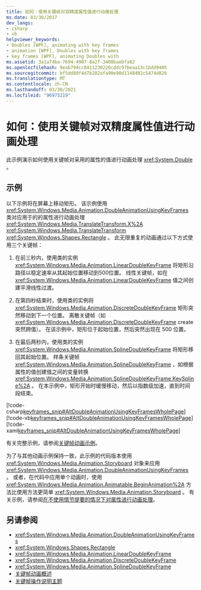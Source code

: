 ```yaml
---
title: 如何：使用关键帧对双精度属性值进行动画处理
ms.date: 03/30/2017
dev_langs:
- csharp
- vb
helpviewer_keywords:
- Doubles [WPF], animating with key frames
- animation [WPF], Doubles with key frames
- key frames [WPF], animating Doubles with
ms.assetid: 3a1a7dba-7694-4907-8a2f-3408baebfa82
ms.openlocfilehash: 9eab794cc8411230226cddc97beaa13c1bdd9405
ms.sourcegitcommit: bf5dd80f4d7b202afa90e90d1148402c5474d826
ms.translationtype: MT
ms.contentlocale: zh-CN
ms.lasthandoff: 03/30/2021
ms.locfileid: "96973219"
---
```

# <a name="how-to-animate-a-double-by-using-key-frames"></a>如何：使用关键帧对双精度属性值进行动画处理
此示例演示如何使用关键帧对采用的属性的值进行动画处理 <xref:System.Double> 。  
  
## <a name="example"></a>示例  
 以下示例将在屏幕上移动矩形。 该示例使用 <xref:System.Windows.Media.Animation.DoubleAnimationUsingKeyFrames> 类对应用于的的属性进行动画处理 <xref:System.Windows.Media.TranslateTransform.X%2A> <xref:System.Windows.Media.TranslateTransform> <xref:System.Windows.Shapes.Rectangle> 。 此无限重复的动画通过以下方式使用三个关键帧：  
  
1. 在前三秒内，使用类的实例 <xref:System.Windows.Media.Animation.LinearDoubleKeyFrame> 将矩形沿路径以稳定速率从其起始位置移动到500位置。 线性关键帧，如在 <xref:System.Windows.Media.Animation.LinearDoubleKeyFrame> 值之间创建平滑线性过渡。  
  
2. 在第四秒结束时，使用类的实例将 <xref:System.Windows.Media.Animation.DiscreteDoubleKeyFrame> 矩形突然移动到下一个位置。 离散关键帧（如 <xref:System.Windows.Media.Animation.DiscreteDoubleKeyFrame> create 突然跨值）。 在该示例中，矩形位于起始位置，然后突然出现在 500 位置。  
  
3. 在最后两秒内，使用类的实例 <xref:System.Windows.Media.Animation.SplineDoubleKeyFrame> 将矩形移回其起始位置。 样条关键帧 <xref:System.Windows.Media.Animation.SplineDoubleKeyFrame> ，如根据属性的值创建值之间的变量转换 <xref:System.Windows.Media.Animation.SplineDoubleKeyFrame.KeySpline%2A> 。 在本示例中，矩形开始时缓慢移动，然后以指数级加速，直到时间段结束。  
  
 [!code-csharp[keyframes_snip#AltDoubleAnimationUsingKeyFramesWholePage](~/samples/snippets/csharp/VS_Snippets_Wpf/keyframes_snip/CSharp/AltDoubleAnimationUsingKeyFramesExample.cs#altdoubleanimationusingkeyframeswholepage)]
 [!code-vb[keyframes_snip#AltDoubleAnimationUsingKeyFramesWholePage](~/samples/snippets/visualbasic/VS_Snippets_Wpf/keyframes_snip/visualbasic/altdoubleanimationusingkeyframesexample.vb#altdoubleanimationusingkeyframeswholepage)]
 [!code-xaml[keyframes_snip#AltDoubleAnimationUsingKeyFramesWholePage](~/samples/snippets/xaml/VS_Snippets_Wpf/keyframes_snip/XAML/AltDoubleAnimationUsingKeyFramesExample.xaml#altdoubleanimationusingkeyframeswholepage)]  
  
 有关完整示例，请参阅[关键帧动画示例](https://github.com/microsoft/WPF-Samples/tree/master/Animation/KeyFrameAnimation)。  
  
 为了与其他动画示例保持一致，此示例的代码版本使用 <xref:System.Windows.Media.Animation.Storyboard> 对象来应用 <xref:System.Windows.Media.Animation.DoubleAnimationUsingKeyFrames> 。 或者，在代码中应用单个动画时，使用 <xref:System.Windows.Media.Animation.Animatable.BeginAnimation%2A> 方法比使用方法更简单 <xref:System.Windows.Media.Animation.Storyboard> 。 有关示例，请参阅[在不使用情节提要的情况下对属性进行动画处理](how-to-animate-a-property-without-using-a-storyboard.md)。  
  
## <a name="see-also"></a>另请参阅

- <xref:System.Windows.Media.Animation.DoubleAnimationUsingKeyFrames>
- <xref:System.Windows.Shapes.Rectangle>
- <xref:System.Windows.Media.Animation.LinearDoubleKeyFrame>
- <xref:System.Windows.Media.Animation.DiscreteDoubleKeyFrame>
- <xref:System.Windows.Media.Animation.SplineDoubleKeyFrame>
- [关键帧动画概述](key-frame-animations-overview.md)
- [关键帧操作说明主题](key-frame-animation-how-to-topics.md)
